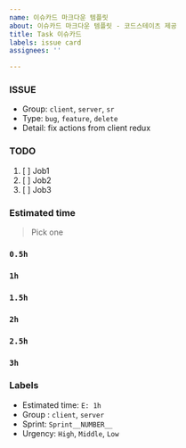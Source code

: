 ```yaml
---
name: 이슈카드 마크다운 템플릿
about: 이슈카드 마크다운 템플릿 - 코드스테이츠 제공
title: Task 이슈카드
labels: issue card
assignees: ''

---
```


### ISSUE
* Group:  `client`, `server`, `sr`
* Type: `bug`, `feature`, `delete`
* Detail: fix actions from client redux

### TODO
1. [ ]  Job1
2. [ ]  Job2
3. [ ]  Job3
 
### Estimated time
> Pick one

### `0.5h`
### `1h`
### `1.5h`
### `2h`
### `2.5h`
### `3h`
### Labels
* Estimated time: `E: 1h`
* Group : `client`, `server`
* Sprint: `Sprint__NUMBER__`
* Urgency: `High`, `Middle`, `Low`
